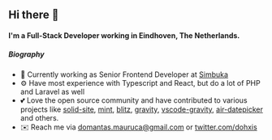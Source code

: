 ## Hi there 👋

#### I'm a Full-Stack Developer working in Eindhoven, The Netherlands.

##### Biography

- 🏢 Currently working as Senior Frontend Developer at [Simbuka](https://simbuka.com)
- ⚙️ Have most experience with Typescript and React, but do a lot of PHP and Laravel as well
- 💕 Love the open source community and have contributed to various projects like [solid-site](https://github.com/solidjs/solid-site), [mint](https://github.com/mint-lang/mint), [blitz](https://github.com/blitz-js/blitz), [gravity](https://github.com/marcobambini/gravity), [vscode-gravity](https://github.com/Dohxis/vscode-gravity), [air-datepicker](https://github.com/Dohxis/air-datepicker) and others.
- ✉️ Reach me via [domantas.mauruca@gmail.com](mailto:domantas.mauruca@gmail.com) or [twitter.com/dohxis](https://twitter.com/dohxis)
